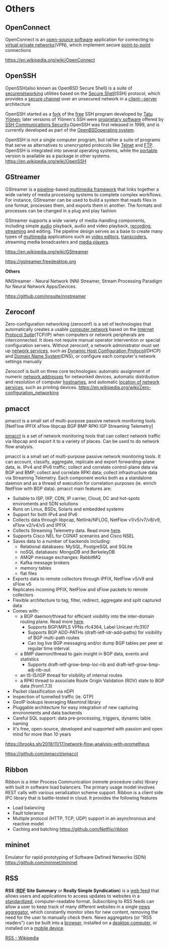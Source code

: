 # Others

## OpenConnect

OpenConnect is an [open-source software](https://en.wikipedia.org/wiki/Open-source_software) application for connecting to [virtual private networks](https://en.wikipedia.org/wiki/Virtual_private_network)(VPN), which implement secure [point-to-point](https://en.wikipedia.org/wiki/Point-to-point_(telecommunications)) connections

<https://en.wikipedia.org/wiki/OpenConnect>

## OpenSSH

OpenSSH(also known as OpenBSD Secure Shell) is a suite of [secure](https://en.wikipedia.org/wiki/Computer_security)[networking](https://en.wikipedia.org/wiki/Computer_network) utilities based on the [Secure Shell](https://en.wikipedia.org/wiki/Secure_Shell)(SSH) protocol, which provides a [secure channel](https://en.wikipedia.org/wiki/Secure_channel) over an unsecured network in a [client--server](https://en.wikipedia.org/wiki/Client%E2%80%93server_model) architecture

OpenSSH started as a [fork](https://en.wikipedia.org/wiki/Fork_(software_development)) of the [free](https://en.wikipedia.org/wiki/Free_software) SSH program developed by [Tatu Ylönen](https://en.wikipedia.org/wiki/Tatu_Yl%C3%B6nen); later versions of Ylönen's SSH were [proprietary software](https://en.wikipedia.org/wiki/Proprietary_software) offered by [SSH Communications Security](https://en.wikipedia.org/wiki/SSH_Communications_Security).OpenSSH was first released in 1999, and is currently developed as part of the [OpenBSD](https://en.wikipedia.org/wiki/OpenBSD)[operating system](https://en.wikipedia.org/wiki/Operating_system).

OpenSSH is not a single computer program, but rather a suite of programs that serve as alternatives to unencrypted protocols like [Telnet](https://en.wikipedia.org/wiki/Telnet) and [FTP](https://en.wikipedia.org/wiki/FTP). OpenSSH is integrated into several operating systems, while the [portable](https://en.wikipedia.org/wiki/Porting) version is available as a package in other systems.
<https://en.wikipedia.org/wiki/OpenSSH>

## GStreamer

GStreamer is a [pipeline](https://en.wikipedia.org/wiki/Pipeline_(computing))-based [multimedia framework](https://en.wikipedia.org/wiki/Multimedia_framework) that links together a wide variety of media processing systems to complete complex workflows. For instance, GStreamer can be used to build a system that reads files in one format, processes them, and exports them in another. The formats and processes can be changed in a plug and play fashion

GStreamer supports a wide variety of media-handling components, including simple [audio](https://en.wikipedia.org/wiki/Audio_frequency) playback, audio and video playback, [recording](https://en.wikipedia.org/wiki/Sound_recording_and_reproduction), [streaming](https://en.wikipedia.org/wiki/Streaming_media) and editing. The pipeline design serves as a base to create many types of [multimedia](https://en.wikipedia.org/wiki/Multimedia) applications such as [video editors](https://en.wikipedia.org/wiki/Video_editing), [transcoders](https://en.wikipedia.org/wiki/Transcoding), streaming media broadcasters and [media players](https://en.wikipedia.org/wiki/Media_player_(application_software)).

<https://en.wikipedia.org/wiki/GStreamer>

<https://gstreamer.freedesktop.org>

**Others**

NNStreamer - Neural Network (NN) Streamer, Stream Processing Paradigm for Neural Network Apps/Devices.

<https://github.com/nnsuite/nnstreamer>

## Zeroconf

Zero-configuration networking (zeroconf) is a set of technologies that automatically creates a usable [computer network](https://en.wikipedia.org/wiki/Computer_network) based on the [Internet Protocol Suite](https://en.wikipedia.org/wiki/Internet_Protocol_Suite)(TCP/IP) when computers or network peripherals are interconnected. It does not require manual operator intervention or special configuration servers. Without zeroconf, a network administrator must set up [network services](https://en.wikipedia.org/wiki/Network_service), such as [Dynamic Host Configuration Protocol](https://en.wikipedia.org/wiki/Dynamic_Host_Configuration_Protocol)(DHCP) and [Domain Name System](https://en.wikipedia.org/wiki/Domain_Name_System)(DNS), or configure each computer's network settings manually

Zeroconf is built on three core technologies: automatic assignment of numeric [network addresses](https://en.wikipedia.org/wiki/Network_address) for networked devices, automatic distribution and resolution of computer [hostnames](https://en.wikipedia.org/wiki/Hostname), and automatic [location of network services](https://en.wikipedia.org/wiki/Service_discovery), such as printing devices.
<https://en.wikipedia.org/wiki/Zero-configuration_networking>

## pmacct

pmacct is a small set of multi-purpose passive network monitoring tools [NetFlow IPFIX sFlow libpcap BGP BMP RPKI IGP Streaming Telemetry]

[pmacct](https://github.com/pmacct/pmacct) is a set of network monitoring tools that can collect network traffic via libpcap and export it to a variety of places. Can be used to do network flow analysis.

pmacct is a small set of multi-purpose passive network monitoring tools. It can account, classify, aggregate, replicate and export forwarding-plane data, ie. IPv4 and IPv6 traffic; collect and correlate control-plane data via BGP and BMP; collect and correlate RPKI data; collect infrastructure data via Streaming Telemetry. Each component works both as a standalone daemon and as a thread of execution for correlation purposes (ie. enrich NetFlow with BGP data). pmacct main features are:

- Suitable to ISP, IXP, CDN, IP carrier, Cloud, DC and hot-spots enviroments and SDN solutions
- Runs on Linux, BSDs, Solaris and embedded systems
- Support for both IPv4 and IPv6
- Collects data through libpcap, Netlink/NFLOG, NetFlow v1/v5/v7/v8/v9, sFlow v2/v4/v5 and IPFIX
- Collects Streaming Telemetry data. Read more [here](https://github.com/pmacct/pmacct/blob/master/telemetry/README.telemetry).
- Supports Cisco NEL for CGNAT scenarios and Cisco NSEL
- Saves data to a number of backends including:
  - Relational databases: MySQL, PostgreSQL and SQLite
  - noSQL databases: MongoDB and BerkeleyDB
  - AMQP message exchanges: RabbitMQ
  - Kafka message brokers
  - memory tables
  - flat files
- Exports data to remote collectors through IPFIX, NetFlow v5/v9 and sFlow v5
- Replicates incoming IPFIX, NetFlow and sFlow packets to remote collectors
- Flexible architecture to tag, filter, redirect, aggregate and split captured data
- Comes with:
  - a BGP daemon/thread for efficient visibility into the inter-domain routing plane. Read more [here](http://www.pmacct.net/lucente_pmacct_uknof14.pdf).
    - Supports BGP/MPLS VPNs rfc4364, Label Unicast rfc3107
    - Supports BGP ADD-PATHs (draft-ietf-idr-add-paths) for visibility of BGP multi-path routes
    - Can log live BGP messaging and/or dump BGP tables per peer at regular time interval
  - a BMP daemon/thread to gain insight in BGP data, events and statistics
    - Supports draft-ietf-grow-bmp-loc-rib and draft-ietf-grow-bmp-adj-rib-out
  - an IS-IS/IGP thread for visibility of internal routes
  - a RPKI thread to associate Route Origin Validation (ROV) state to BGP data (from1.7.3)
- Packet classification via nDPI
- Inspection of tunnelled traffic (ie. GTP)
- GeoIP lookups leveraging Maxmind library
- Pluggable architecture for easy integration of new capturing environments and data backends
- Careful SQL support: data pre-processing, triggers, dynamic table naming
- It's free, open-source, developed and supported with passion and open mind for more than 10 years

<https://brooks.sh/2019/11/17/network-flow-analysis-with-prometheus>

<https://github.com/pmacct/pmacct>

## Ribbon

Ribbon is a Inter Process Communication (remote procedure calls) library with built in software load balancers. The primary usage model involves REST calls with various serialization scheme support.
Ribbon is a client side IPC library that is battle-tested in cloud. It provides the following features

- Load balancing
- Fault tolerance
- Multiple protocol (HTTP, TCP, UDP) support in an asynchronous and reactive model
- Caching and batching
<https://github.com/Netflix/ribbon>

## mininet

Emulator for rapid prototyping of Software Defined Networks (SDN)
<https://github.com/mininet/mininet>

## RSS

**RSS** (**[RDF](https://en.wikipedia.org/wiki/Resource_Description_Framework "Resource Description Framework") Site Summary** or **Really Simple Syndication**) is a [web feed](https://en.wikipedia.org/wiki/Web_feed) that allows users and applications to access updates to websites in a [standardized](https://en.wikipedia.org/wiki/Standardization "Standardization"), computer-readable format. Subscribing to RSS feeds can allow a user to keep track of many different websites in a single [news aggregator](https://en.wikipedia.org/wiki/News_aggregator "News aggregator"), which constantly monitor sites for new content, removing the need for the user to manually check them. News aggregators (or "RSS readers") can be built into a [browser](https://en.wikipedia.org/wiki/Web_application "Web application"), installed on a [desktop computer](https://en.wikipedia.org/wiki/Application_software "Application software"), or installed on a [mobile device](https://en.wikipedia.org/wiki/Mobile_app "Mobile app").

[RSS - Wikipedia](https://en.wikipedia.org/wiki/RSS)
